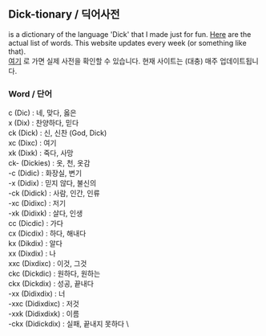 ## Dick-tionary / 딕어사전
is a dictionary of the language 'Dick' that I made just for fun.
[Here](https://github.com/Annyeong-One/Dicktionary/) are the actual list of words. This website updates every week (or something like that). \
[여기](https://github.com/Annyeong-One/Dicktionary/) 로 가면 실제 사전을 확인할 수 있습니다. 현재 사이트는 (대충) 매주 업데이트됩니다.


### Word / 단어
c (Dic) : 네, 맞다, 옳은 \
x (Dix) : 찬양하다, 믿다 \
ck (Dick) : 신, 신찬 (God, Dick) \
xc (Dixc) : 여기 \
xk (Dixk) : 죽다, 사망 \
ck- (Dickies) : 옷, 천, 옷감 \
-c (Didic) : 화장실, 변기 \
-x (Didix) : 믿지 않다, 불신의 \
-ck (Didick) : 사람, 인간, 인류 \
-xc (Didixc) : 저기 \
-xk (Didixk) : 살다, 인생 \
cc (Dicdic) : 가다 \
cx (Dicdix) : 하다, 해내다 \
kx (Dikdix) : 알다 \
xx (Dixdix) : 나 \
xxc (Dixdixc) : 이것, 그것 \
ckc (Dickdic) : 원하다, 원하는 \
ckx (Dickdix) : 성공, 끝내다 \
-xx (Didixdix) : 너 \
-xxc (Didixdixc) : 저것 \
-xxk (Didixdixk) : 이름 \
-ckx (Didickdix) : 실패, 끝내지 못하다 \
